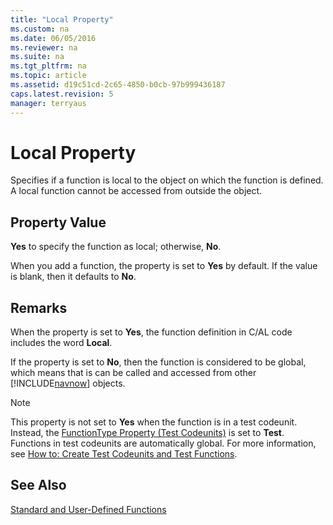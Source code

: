 ```yaml
---
title: "Local Property"
ms.custom: na
ms.date: 06/05/2016
ms.reviewer: na
ms.suite: na
ms.tgt_pltfrm: na
ms.topic: article
ms.assetid: d19c51cd-2c65-4850-b0cb-97b999436187
caps.latest.revision: 5
manager: terryaus
---
```

# Local Property
Specifies if a function is local to the object on which the function is defined. A local function cannot be accessed from outside the object.  
  
## Property Value  
 **Yes** to specify the function as local; otherwise, **No**.  
  
 When you add a function, the property is set to **Yes** by default. If the value is blank, then it defaults to **No**.  
  
## Remarks  
 When the property is set to **Yes**, the function definition in C\/AL code includes the word **Local**.  
  
 If the property is set to **No**, then the function is considered to be global, which means that is can be called and accessed from other [!INCLUDE[navnow](includes/navnow_md.md)] objects.  
  
> [!NOTE]  
>  This property is not set to **Yes** when the function is in a test codeunit. Instead, the [FunctionType Property \(Test Codeunits\)](FunctionType-Property--Test-Codeunits-.md) is set to **Test**. Functions in test codeunits are automatically global. For more information, see [How to: Create Test Codeunits and Test Functions](../Topic/How%20to:%20Create%20Test%20Codeunits%20and%20Test%20Functions.md).  
  
## See Also  
 [Standard and User\-Defined Functions](Standard-and-User-Defined-Functions.md)